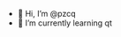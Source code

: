 - 👋 Hi, I’m @pzcq
- 🌱 I’m currently learning qt

<!---
pzcq/pzcq is a ✨ special ✨ repository because its `README.md` (this file) appears on your GitHub profile.
You can click the Preview link to take a look at your changes.
--->

